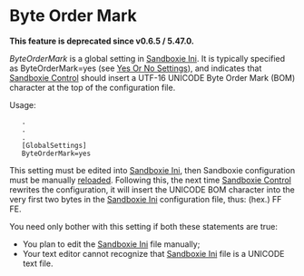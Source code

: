 # Byte Order Mark

**This feature is deprecated since v0.6.5 / 5.47.0.**

_ByteOrderMark_ is a global setting in [Sandboxie Ini](SandboxieIni.md). It is typically specified as ByteOrderMark=yes (see [Yes Or No Settings](YesOrNoSettings.md)), and indicates that [Sandboxie Control](SP_SBControl.md) should insert a UTF-16 UNICODE Byte Order Mark (BOM) character at the top of the configuration file.

Usage:

```
   .
   .
   .
   [GlobalSettings]
   ByteOrderMark=yes
```

This setting must be edited into [Sandboxie Ini](SandboxieIni.md), then Sandboxie configuration must be manually [reloaded](SBControl_OptionsMenu.md#reload-configuration). Following this, the next time [Sandboxie Control](SP_SBControl.md) rewrites the configuration, it will insert the UNICODE BOM character into the very first two bytes in the [Sandboxie Ini](SandboxieIni.md) configuration file, thus: (hex.) FF FE.

You need only bother with this setting if both these statements are true:

*   You plan to edit the [Sandboxie Ini](SandboxieIni.md) file manually;
*   Your text editor cannot recognize that [Sandboxie Ini](SandboxieIni.md) file is a UNICODE text file.
